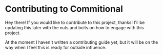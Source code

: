 # Contributing to Commitional
Hey there! If you would like to contribute to this project, thanks!
I'll be updating this later with the nuts and bolts on how to engage with this project.

At the moment I haven't written a contributing guide yet, but it will be on the way when I feel this is ready for outside influence.